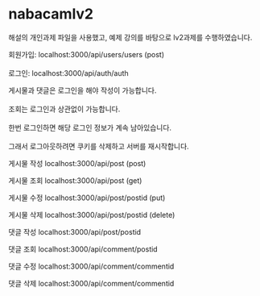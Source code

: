 # nabacamlv2
해설의 개인과제 파일을 사용했고, 예제 강의를 바탕으로 lv2과제를 수행하였습니다.

회원가입: localhost:3000/api/users/users (post) <br><br>
로그인: localhost:3000/api/auth/auth 

게시물과 댓글은 로그인을 해야 작성이 가능합니다.<br><br>
조회는 로그인과 상관없이 가능합니다.<br><br>
한번 로그인하면 해당 로그인 정보가 계속 남아있습니다.<br><br>
그래서 로그아웃하려면 쿠키를 삭제하고 서버를 재시작합니다.

게시물 작성
localhost:3000/api/post (post)

게시물 조회
localhost:3000/api/post (get)

게시물 수정
localhost:3000/api/post/postid (put)

게시물 삭제
localhost:3000/api/post/postid (delete)

댓글 작성
localhost:3000/api/post/postid 

댓글 조회
localhost:3000/api/comment/postid

댓글 수정
localhost:3000/api/comment/commentid

댓글 삭제
localhost:3000/api/comment/commentid
